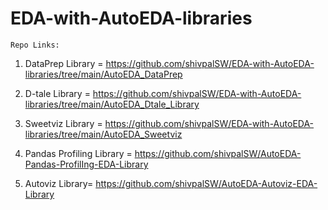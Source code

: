 # EDA-with-AutoEDA-libraries

```
Repo Links:
```
1. DataPrep Library = https://github.com/shivpalSW/EDA-with-AutoEDA-libraries/tree/main/AutoEDA_DataPrep

2. D-tale Library = https://github.com/shivpalSW/EDA-with-AutoEDA-libraries/tree/main/AutoEDA_Dtale_Library

3. Sweetviz Library = https://github.com/shivpalSW/EDA-with-AutoEDA-libraries/tree/main/AutoEDA_Sweetviz

4. Pandas Profiling Library = https://github.com/shivpalSW/AutoEDA-Pandas-ProfilIng-EDA-Library

5. Autoviz Library= https://github.com/shivpalSW/AutoEDA-Autoviz-EDA-Library
